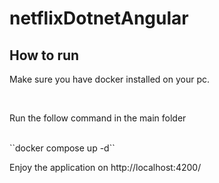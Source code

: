 # netflixDotnetAngular

## How to run
<p> Make sure you have docker installed on your pc. </p>
<br>
<p>Run the follow command in the main folder</p>
<br>
``docker compose up -d``
<br>
<p>Enjoy the application on http://localhost:4200/</p>
